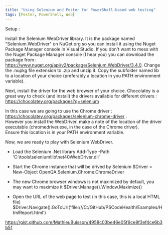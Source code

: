 ```yaml
---
title: "Using Selenium and Pester for PowerShell-based web testing"
tags: [Pester, PowerShell, Web]
---
```


Setup :

Install the Selenium WebDriver library.
It is the package named "Selenium.WebDriver" on NuGet.org so you can install it using the Nuget Package Manager console in Visual Studio.
If you don't want to mess with the Nuget Package Manager console (I hear you) you can download the package from :
https://www.nuget.org/api/v2/package/Selenium.WebDriver/3.4.0.
Change the .nupkg file extension to .zip and unzip it.
Copy the subfolder named lib to a location of your choice (preferably a location in you PATH environment variable).

Next, install the driver for the web browser of your choice.
Chocolatey is a great way to check (and install) the drivers available for different drivers :
https://chocolatey.org/packages?q=selenium

In this case we are going to use the Chrome driver : https://chocolatey.org/packages/selenium-chrome-driver .  
However you install the WebDriver, make a note of the location of the driver executable (chromedriver.exe, in the case of the Chrome driver).  
Ensure this location is in your PATH environment variable.

Now, we are ready to play with Selenium WebDriver.

  - Load the Selenium .Net library
Add-Type -Path 'C:\tools\selenium\lib\net40\WebDriver.dll'

  - Start the Chrome instance that will be drived by Selenium
$Driver = New-Object OpenQA.Selenium.Chrome.ChromeDriver

  - The new Chrome browser windows is not maximized by default, you may want to maximize it
$Driver.Manage().Window.Maximize()

  - Open the URL of the web page to test (in this case, this is a local HTML file)
$Driver.Navigate().GoToUrl('file:///C:/GitHub/PSCodeHealth/Examples/HtmlReport.html')

https://gist.github.com/MathieuBuisson/4958c03be46e05f6ce8f3ef4ce6b3b51
